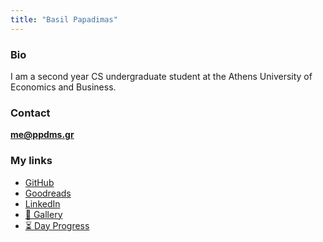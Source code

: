 ```yaml
---
title: "Basil Papadimas"
---
```


### Bio

I am a second year CS undergraduate student at the Athens University of Economics and Business.

### Contact

**[me@ppdms.gr](mailto:me@ppdms.gr)**

### My links

- [GitHub](https://github.com/ppdms)
- [Goodreads](https://www.goodreads.com/papadimas)
- [LinkedIn](https://www.linkedin.com/in/ppdms/)
- [📸 Gallery](https://img.ppdms.gr)
- [⏳ Day Progress](https://ppdms.gr/time)
